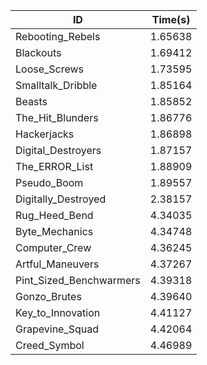|ID|Time(s)|
|-|-|
|Rebooting_Rebels|1.65638|
|Blackouts|1.69412|
|Loose_Screws|1.73595|
|Smalltalk_Dribble|1.85164|
|Beasts|1.85852|
|The_Hit_Blunders|1.86776|
|Hackerjacks|1.86898|
|Digital_Destroyers|1.87157|
|The_ERROR_List|1.88909|
|Pseudo_Boom|1.89557|
|Digitally_Destroyed|2.38157|
|Rug_Heed_Bend|4.34035|
|Byte_Mechanics|4.34748|
|Computer_Crew|4.36245|
|Artful_Maneuvers|4.37267|
|Pint_Sized_Benchwarmers|4.39318|
|Gonzo_Brutes|4.39640|
|Key_to_Innovation|4.41127|
|Grapevine_Squad|4.42064|
|Creed_Symbol|4.46989|
